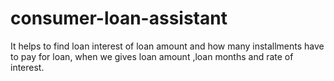# consumer-loan-assistant
It helps to find loan interest of loan amount and how many installments have to pay for loan, when we gives loan amount ,loan months and rate of interest.
